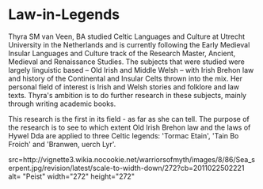# Law-in-Legends
Thyra SM van Veen, BA studied Celtic Languages and Culture at Utrecht University in the Netherlands and is currently following the Early Medieval Insular Languages and Culture track of the Research Master, Ancient, Medieval and Renaissance Studies. The subjects that were studied were largely linguistic based – Old Irish and Middle Welsh – with Irish Brehon law and history of the Continental and Insular Celts thrown into the mix. Her personal field of interest is Irish and Welsh stories and folklore and law texts. Thyra's ambition is to do further research in these subjects, mainly through writing academic books.
<p>
This research is the first in its field - as far as she can tell.
The purpose of the research is to see to which extent Old Irish Brehon law
and the laws of Hywel Dda are applied to three Celtic legends:
'Tormac Etain', 'Tain Bo Froich' and 'Branwen, uerch Lyr'.
</p>
<img> src=http://vignette3.wikia.nocookie.net/warriorsofmyth/images/8/86/Sea_serpent.jpg/revision/latest/scale-to-width-down/272?cb=2011022502221 alt= "Peist" width="272" height="272"</img>

